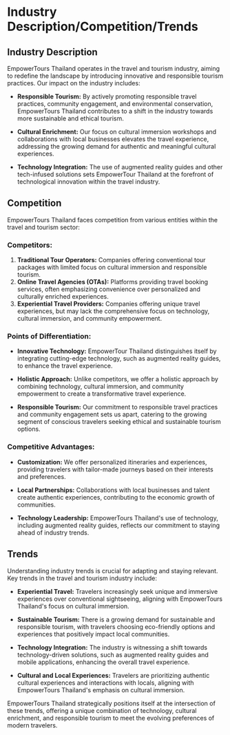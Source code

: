 # Industry Description/Competition/Trends

## Industry Description

EmpowerTours Thailand operates in the travel and tourism industry, aiming to redefine the landscape by introducing innovative and responsible tourism practices. Our impact on the industry includes:

- **Responsible Tourism:** By actively promoting responsible travel practices, community engagement, and environmental conservation, EmpowerTours Thailand contributes to a shift in the industry towards more sustainable and ethical tourism.

- **Cultural Enrichment:** Our focus on cultural immersion workshops and collaborations with local businesses elevates the travel experience, addressing the growing demand for authentic and meaningful cultural experiences.

- **Technology Integration:** The use of augmented reality guides and other tech-infused solutions sets EmpowerTour Thailand at the forefront of technological innovation within the travel industry.

## Competition

EmpowerTours Thailand faces competition from various entities within the travel and tourism sector:

### Competitors:
1. **Traditional Tour Operators:** Companies offering conventional tour packages with limited focus on cultural immersion and responsible tourism.
2. **Online Travel Agencies (OTAs):** Platforms providing travel booking services, often emphasizing convenience over personalized and culturally enriched experiences.
3. **Experiential Travel Providers:** Companies offering unique travel experiences, but may lack the comprehensive focus on technology, cultural immersion, and community empowerment.

### Points of Differentiation:

- **Innovative Technology:** EmpowerTour Thailand distinguishes itself by integrating cutting-edge technology, such as augmented reality guides, to enhance the travel experience.

- **Holistic Approach:** Unlike competitors, we offer a holistic approach by combining technology, cultural immersion, and community empowerment to create a transformative travel experience.

- **Responsible Tourism:** Our commitment to responsible travel practices and community engagement sets us apart, catering to the growing segment of conscious travelers seeking ethical and sustainable tourism options.

### Competitive Advantages:

- **Customization:** We offer personalized itineraries and experiences, providing travelers with tailor-made journeys based on their interests and preferences.

- **Local Partnerships:** Collaborations with local businesses and talent create authentic experiences, contributing to the economic growth of communities.

- **Technology Leadership:** EmpowerTours Thailand's use of technology, including augmented reality guides, reflects our commitment to staying ahead of industry trends.

## Trends

Understanding industry trends is crucial for adapting and staying relevant. Key trends in the travel and tourism industry include:

- **Experiential Travel:** Travelers increasingly seek unique and immersive experiences over conventional sightseeing, aligning with EmpowerTours Thailand's focus on cultural immersion.

- **Sustainable Tourism:** There is a growing demand for sustainable and responsible tourism, with travelers choosing eco-friendly options and experiences that positively impact local communities.

- **Technology Integration:** The industry is witnessing a shift towards technology-driven solutions, such as augmented reality guides and mobile applications, enhancing the overall travel experience.

- **Cultural and Local Experiences:** Travelers are prioritizing authentic cultural experiences and interactions with locals, aligning with EmpowerTours Thailand's emphasis on cultural immersion.

EmpowerTours Thailand strategically positions itself at the intersection of these trends, offering a unique combination of technology, cultural enrichment, and responsible tourism to meet the evolving preferences of modern travelers.

